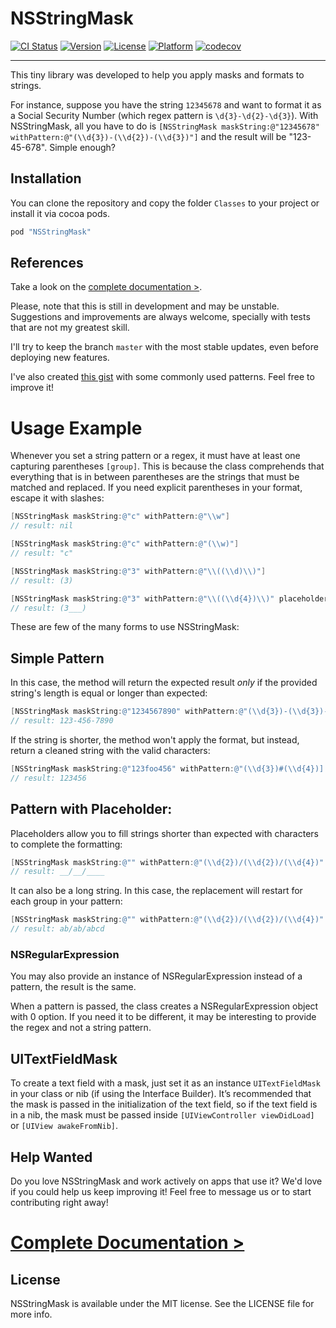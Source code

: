 # NSStringMask

[![CI Status](https://travis-ci.org/fjcaetano/NSStringMask.svg?branch=master)](https://travis-ci.org/fjcaetano/NSStringMask)
[![Version](https://img.shields.io/cocoapods/v/NSStringMask.svg?style=flat)](http://cocoapods.org/pods/NSStringMask)
[![License](https://img.shields.io/cocoapods/l/NSStringMask.svg?style=flat)](http://cocoapods.org/pods/NSStringMask)
[![Platform](https://img.shields.io/cocoapods/p/NSStringMask.svg?style=flat)](http://cocoapods.org/pods/NSStringMask)
[![codecov](https://codecov.io/gh/fjcaetano/NSStringMask/branch/master/graph/badge.svg)](https://codecov.io/gh/fjcaetano/NSStringMask)

-----

This tiny library was developed to help you apply masks and formats to strings.

For instance, suppose you have the string `12345678` and want to format it as a Social Security Number (which regex pattern is `\d{3}-\d{2}-\d{3}`). With NSStringMask, all you have to do is `[NSStringMask maskString:@"12345678" withPattern:@"(\\d{3})-(\\d{2})-(\\d{3})"]` and the result will be "123-45-678". Simple enough?

## Installation

You can clone the repository and copy the folder `Classes` to your project or install it via cocoa pods.

``` ruby
pod "NSStringMask"
```

## References

Take a look on the [complete documentation >](http://cocoadocs.org/docsets/NSStringMask/).

Please, note that this is still in development and may be unstable. Suggestions and improvements are always welcome, specially with tests that are not my greatest skill.

I'll try to keep the branch `master` with the most stable updates, even before deploying new features.

I've also created [this gist](https://gist.github.com/fjcaetano/5600452) with some commonly used patterns. Feel free to improve it!

# Usage Example

Whenever you set a string pattern or a regex, it must have at least one capturing parentheses `[group]`. This is because the class comprehends that everything that is in between parentheses are the strings that must be matched and replaced. If you need explicit parentheses in your format, escape it with slashes:

``` objective-c
[NSStringMask maskString:@"c" withPattern:@"\\w"]
// result: nil

[NSStringMask maskString:@"c" withPattern:@"(\\w)"]
// result: "c"

[NSStringMask maskString:@"3" withPattern:@"\\((\\d)\\)"]
// result: (3)

[NSStringMask maskString:@"3" withPattern:@"\\((\\d{4})\\)" placeholder:@"_"]
// result: (3___)
```

These are few of the many forms to use NSStringMask:

## Simple Pattern

In this case, the method will return the expected result _only_ if the provided string's length is equal or longer than expected:

``` objective-c
[NSStringMask maskString:@"1234567890" withPattern:@"(\\d{3})-(\\d{3})-(\\d{4})"]
// result: 123-456-7890
```

If the string is shorter, the method won't apply the format, but instead, return a cleaned string with the valid characters:

``` objective-c
[NSStringMask maskString:@"123foo456" withPattern:@"(\\d{3})#(\\d{4})]
// result: 123456
```


## Pattern with Placeholder:

Placeholders allow you to fill strings shorter than expected with characters to complete the formatting:

``` objective-c
[NSStringMask maskString:@"" withPattern:@"(\\d{2})/(\\d{2})/(\\d{4})" placeholder:@"_"]
// result: __/__/____
```

It can also be a long string. In this case, the replacement will restart for each group in your pattern:

``` objective-c
[NSStringMask maskString:@"" withPattern:@"(\\d{2})/(\\d{2})/(\\d{4})" placeholder:@"abcde"]
// result: ab/ab/abcd
```

### NSRegularExpression

You may also provide an instance of NSRegularExpression instead of a pattern, the result is the same.

When a pattern is passed, the class creates a NSRegularExpression object with 0 option. If you need it to be different, it may be interesting to provide the regex and not a string pattern.

## UITextFieldMask

To create a text field with a mask, just set it as an instance `UITextFieldMask` in your class or nib (if using the Interface Builder). It’s recommended that the mask is passed in the initialization of the text field, so if the text field is in a nib, the mask must be passed inside `[UIViewController viewDidLoad]` or `[UIView awakeFromNib]`.

## Help Wanted

Do you love NSStringMask and work actively on apps that use it? We'd love if you could help us keep improving it!
Feel free to message us or to start contributing right away!

# [Complete Documentation >](http://cocoadocs.org/docsets/NSStringMask/)

## License

NSStringMask is available under the MIT license. See the LICENSE file for more info.
